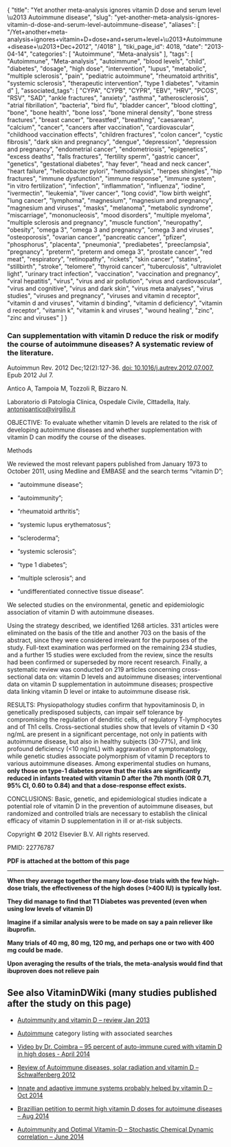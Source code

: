{
    "title": "Yet another meta-analysis ignores vitamin D dose and serum level \u2013 Autoimmune disease",
    "slug": "yet-another-meta-analysis-ignores-vitamin-d-dose-and-serum-level-autoimmune-disease",
    "aliases": [
        "/Yet+another+meta-analysis+ignores+vitamin+D+dose+and+serum+level+\u2013+Autoimmune+disease+\u2013+Dec+2012",
        "/4018"
    ],
    "tiki_page_id": 4018,
    "date": "2013-04-14",
    "categories": [
        "Autoimmune",
        "Meta-analysis"
    ],
    "tags": [
        "Autoimmune",
        "Meta-analysis",
        "autoimmune",
        "blood levels",
        "child",
        "diabetes",
        "dosage",
        "high dose",
        "intervention",
        "lupus",
        "metabolic",
        "multiple sclerosis",
        "pain",
        "pediatric autoimmune",
        "rheumatoid arthritis",
        "systemic sclerosis",
        "therapeutic intervention",
        "type 1 diabetes",
        "vitamin d"
    ],
    "associated_tags": [
        "CYPA",
        "CYPB",
        "CYPR",
        "EBV",
        "HRV",
        "PCOS",
        "RSV",
        "SAD",
        "ankle fractures",
        "anxiety",
        "asthma",
        "atherosclerosis",
        "atrial fibrillation",
        "bacteria",
        "bird flu",
        "bladder cancer",
        "blood clotting",
        "bone",
        "bone health",
        "bone loss",
        "bone mineral density",
        "bone stress fractures",
        "breast cancer",
        "breastfed",
        "breathing",
        "caesarean",
        "calcium",
        "cancer",
        "cancers after vaccination",
        "cardiovascular",
        "childhood vaccination effects",
        "children fractures",
        "colon cancer",
        "cystic fibrosis",
        "dark skin and pregnancy",
        "dengue",
        "depression",
        "depression and pregnancy",
        "endometrial cancer",
        "endometriosis",
        "epigenetics",
        "excess deaths",
        "falls fractures",
        "fertility sperm",
        "gastric cancer",
        "genetics",
        "gestational diabetes",
        "hay fever",
        "head and neck cancer",
        "heart failure",
        "helicobacter pylori",
        "hemodialysis",
        "herpes shingles",
        "hip fractures",
        "immune dysfunction",
        "immune response",
        "immune system",
        "in vitro fertilization",
        "infection",
        "inflammation",
        "influenza",
        "iodine",
        "ivermectin",
        "leukemia",
        "liver cancer",
        "long covid",
        "low birth weight",
        "lung cancer",
        "lymphoma",
        "magnesium",
        "magnesium and pregnancy",
        "magnesium and viruses",
        "masks",
        "melanoma",
        "metabolic syndrome",
        "miscarriage",
        "mononucleosis",
        "mood disorders",
        "multiple myeloma",
        "multiple sclerosis and pregnancy",
        "muscle function",
        "neuropathy",
        "obesity",
        "omega 3",
        "omega 3 and pregnancy",
        "omega 3 and viruses",
        "osteoporosis",
        "ovarian cancer",
        "pancreatic cancer",
        "pfizer",
        "phosphorus",
        "placenta",
        "pneumonia",
        "prediabetes",
        "preeclampsia",
        "pregnancy",
        "preterm",
        "preterm and omega 3",
        "prostate cancer",
        "red meat",
        "respiratory",
        "retinopathy",
        "rickets",
        "skin cancer",
        "statins",
        "stillbirth",
        "stroke",
        "telomere",
        "thyroid cancer",
        "tuberculosis",
        "ultraviolet light",
        "urinary tract infection",
        "vaccination",
        "vaccination and pregnancy",
        "viral hepatitis",
        "virus",
        "virus and air pollution",
        "virus and cardiovascular",
        "virus and cognitive",
        "virus and dark skin",
        "virus meta analyses",
        "virus studies",
        "viruses and pregnancy",
        "viruses and vitamin d receptor",
        "vitamin d and viruses",
        "vitamin d binding",
        "vitamin d deficiency",
        "vitamin d receptor",
        "vitamin k",
        "vitamin k and viruses",
        "wound healing",
        "zinc",
        "zinc and viruses"
    ]
}


### Can supplementation with vitamin D reduce the risk or modify the course of autoimmune diseases? A systematic review of the literature.

Autoimmun Rev. 2012 Dec;12(2):127-36. [doi: 10.1016/j.autrev.2012.07.007.](https://doi.org/10.1016/j.autrev.2012.07.007.) Epub 2012 Jul 7.

Antico A, Tampoia M, Tozzoli R, Bizzaro N.

Laboratorio di Patologia Clinica, Ospedale Civile, Cittadella, Italy. antonioantico@virgilio.it

OBJECTIVE: To evaluate whether vitamin D levels are related to the risk of developing autoimmune diseases and whether supplementation with vitamin D can modify the course of the diseases.

Methods

We reviewed the most relevant papers published from January 1973 to October 2011, using Medline and EMBASE and the search terms “vitamin D”; 

* “autoimmune disease”; 

* “autoimmunity”; 

* “rheumatoid arthritis”; 

* “systemic lupus erythematosus”; 

* “scleroderma”; 

* “systemic sclerosis”; 

* “type 1 diabetes”; 

* “multiple sclerosis”; and 

* “undifferentiated connective tissue disease”. 

We selected studies on the environmental, genetic and epidemiologic association of vitamin D with autoimmune diseases.

Using the strategy described, we identified 1268 articles. 331 articles were eliminated on the basis of the title and another 703 on the basis of the abstract, since they were considered irrelevant for the purposes of the study. Full-text examination was performed on the remaining 234 studies, and a further 15 studies were excluded from the review, since the results had been confirmed or superseded by more recent research. Finally, a systematic review was conducted on 219 articles concerning cross-sectional data on: vitamin D levels and autoimmune diseases; interventional data on vitamin D supplementation in autoimmune diseases; prospective data linking vitamin D level or intake to autoimmune disease risk.

RESULTS: Physiopathology studies confirm that hypovitaminosis D, in genetically predisposed subjects, can impair self tolerance by compromising the regulation of dendritic cells, of regulatory T-lymphocytes and of Th1 cells. Cross-sectional studies show that levels of vitamin D <30 ng/mL are present in a significant percentage, not only in patients with autoimmune disease, but also in healthy subjects (30-77%), and link profound deficiency (<10 ng/mL) with aggravation of symptomatology, while genetic studies associate polymorphism of vitamin D receptors to various autoimmune diseases. Among experimental studies on humans,  **only those on type-1 diabetes prove that the risks are significantly reduced in infants treated with vitamin D after the 7th month (OR 0.71, 95% CI, 0.60 to 0.84) and that a dose-response effect exists.** 

CONCLUSIONS: Basic, genetic, and epidemiological studies indicate a potential role of vitamin D in the prevention of autoimmune diseases, but randomized and controlled trials are necessary to establish the clinical efficacy of vitamin D supplementation in ill or at-risk subjects.

Copyright © 2012 Elsevier B.V. All rights reserved.

PMID:     22776787 

 **PDF is attached at the bottom of this page** 

---

 **When they average together the many low-dose trials with the few high-dose trials, the effectiveness of the high doses (>400 IU) is typically  lost.** 

 **They did manage to find that T1 Diabetes was prevented (even when using low levels of vitamin D)** 

 **Imagine if a similar analysis were to be made on say a pain reliever like ibuprofin.** 

 **Many trials of 40 mg, 80 mg, 120 mg, and perhaps one or two with 400 mg could be made.** 

 **Upon averaging the results of the trials, the meta-analysis would find that ibuproven does not relieve pain** 

## See also VitaminDWiki (many studies published after the study on this page)

* [Autoimmunity and vitamin D – review Jan 2013](/posts/autoimmunity-and-vitamin-d-review)

* [Autoimmune](/tags/autoimmune.html) category listing with associated searches

* [Video by Dr. Coimbra – 95 percent of auto-immune cured with vitamin D in high doses - April 2014](/posts/video-by-dr-coimbra-95-percent-of-auto-immune-cured-with-vitamin-d-in-high-doses)

* [Review of Autoimmune diseases, solar radiation and vitamin D – Schwalfenberg 2012](/posts/review-of-autoimmune-diseases-solar-radiation-and-vitamin-d-schwalfenberg-2012)

* [Innate and adaptive immune systems probably helped by vitamin D – Oct 2014](/tags/innate-and-adaptive-immune-systems-probably-helped-by-vitamin-d-oct-2014.html)

* [Brazillian petition to permit high vitamin D doses for autoimune diseases – Aug 2014](/tags/brazillian-petition-to-permit-high-vitamin-d-doses-for-autoimune-diseases-aug-2014.html)

* [Autoimmunity and Optimal Vitamin-D – Stochastic Chemical Dynamic correlation – June 2014](/posts/autoimmunity-and-optimal-vitamin-d-stochastic-chemical-dynamic-correlation)
